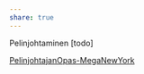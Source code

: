 ```yaml
---
share: true
---
```

Pelinjohtaminen [todo]


[PelinjohtajanOpas-MegaNewYork](./PelinjohtajanOpas-MegaNewYork.md)